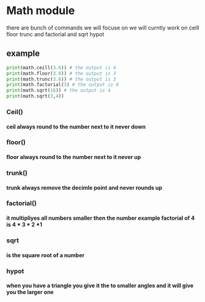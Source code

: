 # Math module 
there are bunch of commands we  will focuse on we will curntly work on ceill floor trunc and factorial and sqrt hypot
## example
```python
print(math.ceill(3.6)) # the output is 4
print(math.floor(3.6)) # the output is 3
print(math.trunc(3.6)) # the output is 3
print(math.factorial(3) # the output is 6
print(math.sqrt(16)) # the output is 4
print(math.sqrt(3,4))
```
### Ceil()
#### ceil always round to the number next to it never down
### floor()
#### floor always round to the number next to it never up
###  trunk() 
#### trunk always remove the decimle point and never rounds up 
### factorial()
#### it multipliyes all numbers smaller then the number example factorial of 4 is 4 * 3 * 2 *1
### sqrt
#### is the square root of a number
### hypot
#### when you have a triangle you give it the to smaller angles and it will give you the larger one
